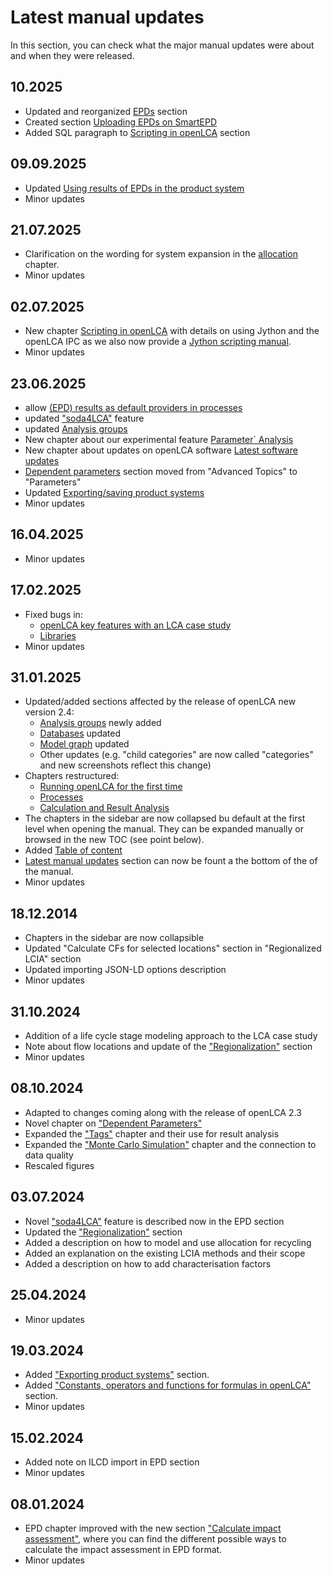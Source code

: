 # Latest manual updates

In this section, you can check what the major manual updates were about and when they were released.

## 10.2025

- Updated and reorganized [EPDs](./epds/README.md) section
- Created section [Uploading EPDs on SmartEPD](./epds/smartepd.md)
- Added SQL paragraph to [Scripting in openLCA](./scripting/README.md) section 

## 09.09.2025

- Updated [Using results of EPDs in the product system](./epds/life_cycle_models.md)
- Minor updates

## 21.07.2025

- Clarification on the wording for system expansion in the [allocation](./allocation.md) chapter.
- Minor updates

## 02.07.2025

- New chapter [Scripting in openLCA](./scripting/index.md) with details on using Jython and the openLCA IPC as we also now provide a [Jython scripting manual](https://greendelta.github.io/openLCAJython-manual/).
- Minor updates

## 23.06.2025

- allow [(EPD) results as default providers in processes](./epds/life_cycle_models.md)
- updated ["soda4LCA"](./epds/soda4lca.md) feature 
- updated [Analysis groups](./res_analysis/res_analysis_groups.md)
- New chapter about our experimental feature [Parameter´ Analysis](./parameters/parameter_analysis.md)
- New chapter about updates on openLCA software [Latest software updates](software_updates.md)
- [Dependent parameters](parameters/dependent_parameter.md) section moved from "Advanced Topics" to "Parameters"
- Updated [Exporting/saving product systems](./prod_sys/exporting.md)
- Minor updates

## 16.04.2025

- Minor updates

## 17.02.2025

- Fixed bugs in:
    - [openLCA key features with an LCA case study](./conceptual_guideline.md)
    - [Libraries](./libraries/index.md)
- Minor updates

## 31.01.2025

- Updated/added sections affected by the release of openLCA new version 2.4:
    - [Analysis groups](./res_analysis/res_analysis_groups.md) newly added
    - [Databases](./databases/index.md) updated
    - [Model graph](./prod_sys/model_graph.md) updated
    - Other updates (e.g. "child categories" are now called "categories" and new screenshots reflect this change)
- Chapters restructured:
    - [Running openLCA for the first time](./running_olca/index.md)
    - [Processes](./processes/index.md)
    - [Calculation and Result Analysis](./res_analysis/index.md)
- The chapters in the sidebar are now collapsed bu default at the first level when opening the manual. They can be expanded manually or browsed in the new TOC (see point below).
- Added [Table of content](./toc.md)
- [Latest manual updates](./updates.md) section can now be fount a the bottom of the of the manual. 
- Minor updates

## 18.12.2014

- Chapters in the sidebar are now collapsible
- Updated "Calculate CFs for selected locations" section in "Regionalized LCIA" section
- Updated importing JSON-LD options description
- Minor updates

## 31.10.2024

- Addition of a life cycle stage modeling approach to the LCA case study
- Note about flow locations and update of the ["Regionalization"](./advanced_top/regionalized.md) section
- Minor updates 

## 08.10.2024

- Adapted to changes coming along with the release of openLCA 2.3
- Novel chapter on ["Dependent Parameters"](./advanced_top/dependent_parameter.md)
- Expanded the ["Tags"](./cheat/tags.md) chapter and their use for result analysis
- Expanded the ["Monte Carlo Simulation"](./advanced_top/monte_carlo.md) chapter and the connection to data quality
- Rescaled figures

## 03.07.2024

- Novel ["soda4LCA"](./epds/soda4lca.md) feature is described now in the EPD section
- Updated the ["Regionalization"](./advanced_top/regionalized.md) section
- Added a description on how to model and use allocation for recycling
- Added an explanation on the existing LCIA methods and their scope
- Added a description on how to add characterisation factors

## 25.04.2024

- Minor updates

## 19.03.2024

- Added ["Exporting product systems"](./prod_sys/exporting.md) section.
- Added ["Constants, operators and functions for formulas in openLCA"](./advanced_top/formulas_in_openlca.md) section.
- Minor updates

## 15.02.2024

- Added note on ILCD import in EPD section
- Minor updates

## 08.01.2024

- EPD chapter improved with the new section ["Calculate impact assessment"](./epds/calculate_impact_assessment.md), where you can find the different possible ways to calculate the impact assessment in EPD format.
- Minor updates
